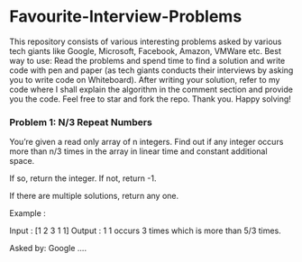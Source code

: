 # Favourite-Interview-Problems
This repository consists of various interesting problems asked by various tech giants like Google, Microsoft, Facebook, Amazon, VMWare etc.
Best way to use: Read the problems and spend time to find a solution and write code with pen and paper (as tech giants conducts their interviews by asking you to write code on Whiteboard). After writing your solution, refer to my code where I shall explain the algorithm in the comment section and provide you the code.
Feel free to star and fork the repo. Thank you. Happy solving!

### Problem 1: N/3 Repeat Numbers
You’re given a read only array of n integers. Find out if any integer occurs more than n/3 times in the array in linear time and constant additional space.

If so, return the integer. If not, return -1.

If there are multiple solutions, return any one.

Example :

Input : [1 2 3 1 1]
Output : 1 
1 occurs 3 times which is more than 5/3 times. 

Asked by: Google
....
